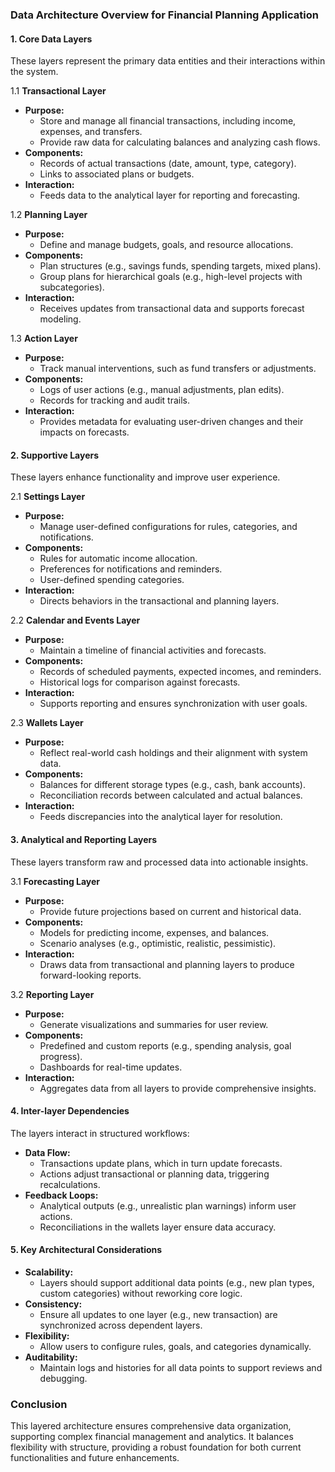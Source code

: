### Data Architecture Overview for Financial Planning Application

#### 1. **Core Data Layers**
These layers represent the primary data entities and their interactions within the system.

1.1 **Transactional Layer**
   - **Purpose:**
     - Store and manage all financial transactions, including income, expenses, and transfers.
     - Provide raw data for calculating balances and analyzing cash flows.
   - **Components:**
     - Records of actual transactions (date, amount, type, category).
     - Links to associated plans or budgets.
   - **Interaction:**
     - Feeds data to the analytical layer for reporting and forecasting.

1.2 **Planning Layer**
   - **Purpose:**
     - Define and manage budgets, goals, and resource allocations.
   - **Components:**
     - Plan structures (e.g., savings funds, spending targets, mixed plans).
     - Group plans for hierarchical goals (e.g., high-level projects with subcategories).
   - **Interaction:**
     - Receives updates from transactional data and supports forecast modeling.

1.3 **Action Layer**
   - **Purpose:**
     - Track manual interventions, such as fund transfers or adjustments.
   - **Components:**
     - Logs of user actions (e.g., manual adjustments, plan edits).
     - Records for tracking and audit trails.
   - **Interaction:**
     - Provides metadata for evaluating user-driven changes and their impacts on forecasts.

#### 2. **Supportive Layers**
These layers enhance functionality and improve user experience.

2.1 **Settings Layer**
   - **Purpose:**
     - Manage user-defined configurations for rules, categories, and notifications.
   - **Components:**
     - Rules for automatic income allocation.
     - Preferences for notifications and reminders.
     - User-defined spending categories.
   - **Interaction:**
     - Directs behaviors in the transactional and planning layers.

2.2 **Calendar and Events Layer**
   - **Purpose:**
     - Maintain a timeline of financial activities and forecasts.
   - **Components:**
     - Records of scheduled payments, expected incomes, and reminders.
     - Historical logs for comparison against forecasts.
   - **Interaction:**
     - Supports reporting and ensures synchronization with user goals.

2.3 **Wallets Layer**
   - **Purpose:**
     - Reflect real-world cash holdings and their alignment with system data.
   - **Components:**
     - Balances for different storage types (e.g., cash, bank accounts).
     - Reconciliation records between calculated and actual balances.
   - **Interaction:**
     - Feeds discrepancies into the analytical layer for resolution.

#### 3. **Analytical and Reporting Layers**
These layers transform raw and processed data into actionable insights.

3.1 **Forecasting Layer**
   - **Purpose:**
     - Provide future projections based on current and historical data.
   - **Components:**
     - Models for predicting income, expenses, and balances.
     - Scenario analyses (e.g., optimistic, realistic, pessimistic).
   - **Interaction:**
     - Draws data from transactional and planning layers to produce forward-looking reports.

3.2 **Reporting Layer**
   - **Purpose:**
     - Generate visualizations and summaries for user review.
   - **Components:**
     - Predefined and custom reports (e.g., spending analysis, goal progress).
     - Dashboards for real-time updates.
   - **Interaction:**
     - Aggregates data from all layers to provide comprehensive insights.

#### 4. **Inter-layer Dependencies**
The layers interact in structured workflows:
   - **Data Flow:**
     - Transactions update plans, which in turn update forecasts.
     - Actions adjust transactional or planning data, triggering recalculations.
   - **Feedback Loops:**
     - Analytical outputs (e.g., unrealistic plan warnings) inform user actions.
     - Reconciliations in the wallets layer ensure data accuracy.

#### 5. **Key Architectural Considerations**
- **Scalability:**
  - Layers should support additional data points (e.g., new plan types, custom categories) without reworking core logic.
- **Consistency:**
  - Ensure all updates to one layer (e.g., new transaction) are synchronized across dependent layers.
- **Flexibility:**
  - Allow users to configure rules, goals, and categories dynamically.
- **Auditability:**
  - Maintain logs and histories for all data points to support reviews and debugging.

### Conclusion
This layered architecture ensures comprehensive data organization, supporting complex financial management and analytics. It balances flexibility with structure, providing a robust foundation for both current functionalities and future enhancements.

